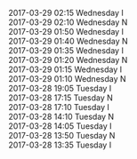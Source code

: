 2017-03-29 02:15 Wednesday  I  
2017-03-29 02:10 Wednesday  N  
2017-03-29 01:50 Wednesday  I  
2017-03-29 01:40 Wednesday  N  
2017-03-29 01:35 Wednesday  I  
2017-03-29 01:20 Wednesday  N  
2017-03-29 01:15 Wednesday  I  
2017-03-29 01:10 Wednesday  N  
2017-03-28 19:05 Tuesday  I  
2017-03-28 17:15 Tuesday  N  
2017-03-28 17:10 Tuesday  I  
2017-03-28 14:10 Tuesday  N  
2017-03-28 14:05 Tuesday  I  
2017-03-28 13:50 Tuesday  N  
2017-03-28 13:35 Tuesday  I  
